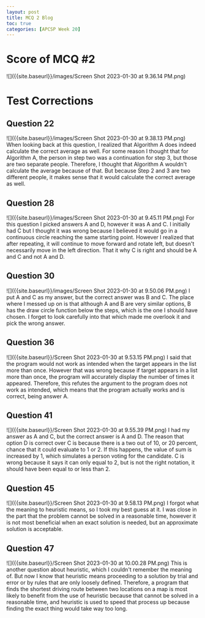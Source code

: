 ```yaml
---
layout: post
title: MCQ 2 Blog
toc: true
categories: [APCSP Week 20]
---
```


# Score of MCQ #2
![]({{site.baseurl}}/images/Screen Shot 2023-01-30 at 9.36.14 PM.png)

# Test Corrections
## Question 22
![]({{site.baseurl}}/images/Screen Shot 2023-01-30 at 9.38.13 PM.png)
When looking back at this question, I realized that Algorithm A does indeed calculate the correct average as well. For some reason I thought that for Algorithm A, the person in step two was a continuation for step 3, but those are two separate people. Therefore, I thought that Algorithm A wouldn't calculate the average because of that. But because Step 2 and 3 are two different people, it makes sense that it would calculate the correct average as well.

## Question 28
![]({{site.baseurl}}/images/Screen Shot 2023-01-30 at 9.45.11 PM.png)
For this question I picked answers A and D, however it was A and C. I initially had C but I thought it was wrong because I believed it would go in a continuous circle reaching the same starting point. However I realized that after repeating, it will continue to move forward and rotate left, but doesn't necessarily move in the left direction. That it why C is right and should be A and C and not A and D.

## Question 30
![]({{site.baseurl}}/images/Screen Shot 2023-01-30 at 9.50.06 PM.png)
I put A and C as my answer, but the correct answer was B and C. The place where I messed up on is that although A and B are very similar options, B has the draw circle function below the steps, which is the one I should have chosen. I forget to look carefully into that which made me overlook it and pick the wrong answer.

## Question 36
![]({{site.baseurl}}/Screen Shot 2023-01-30 at 9.53.15 PM.png)
I said that the program would not work as intended when the target appears in the list more than once. However that was wrong because if target appears in a list more than once, the program will accurately display the number of times it appeared. Therefore, this refutes the argument to the program does not work as intended, which means that the program actually works and is correct, being answer A.

## Question 41
![]({{site.baseurl}}/Screen Shot 2023-01-30 at 9.55.39 PM.png)
I had my answer as A and C, but the correct answer is A and D. The reason that option D is correct over C is because there is a two out of 10, or 20 percent, chance that it could evaluate to 1 or 2. If this happens, the value of  sum is increased by 1, which simulates a person voting for the candidate. C is wrong because it says it can only equal to 2, but is not the right notation, it should have been equal to or less than 2.

## Question 45
![]({{site.baseurl}}/Screen Shot 2023-01-30 at 9.58.13 PM.png)
I forgot what the meaning to heuristic means, so I took my best guess at it. I was close in the part that the problem cannot be solved in a reasonable time, however it is not most beneficial when an exact solution is needed, but an approximate solution is acceptable.

## Question 47
![]({{site.baseurl}}/Screen Shot 2023-01-30 at 10.00.28 PM.png)
This is another question about heuristic, which I couldn't remember the meaning of. But now I know that heuristic means proceeding to a solution by trial and error or by rules that are only loosely defined. Therefore, a program that finds the shortest driving route between two locations on a map is most likely to benefit from the use of heuristic because that cannot be solved in a reasonable time, and heuristic is used to speed that process up because finding the exact thing would take way too long.